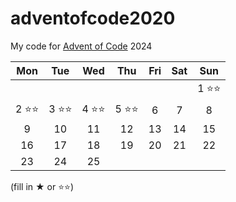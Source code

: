 # adventofcode2020
My code for [Advent of Code](https://adventofcode.com/2024/about) 2024

|Mon|Tue|Wed|Thu|Fri|Sat|Sun|
|:-:|:-:|:-:|:-:|:-:|:-:|:-:|
| | | | | | |1 ⭐⭐|
|2 ⭐⭐|3 ⭐⭐|4 ⭐⭐|5 ⭐⭐|6 |7 |8 |
|9 |10 |11 |12 |13 |14 |15 |
|16 |17 |18 |19 |20 |21 |22 |
|23 |24 |25 | | | | |

(fill in ★ or ⭐⭐)

